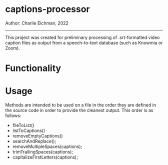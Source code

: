 # captions-processor
Author: Charlie Eichman, 2022 <hr>
This project was created for preliminary processing of .srt-formatted video caption files as output from a speech-to-text database (such as Knowmia or Zoom).

# Functionality

# Usage
Methods are intended to be used on a file in the order they are defined in the source code in order to provide the cleanest output. This order is as follows:
<ul>
<li>fileToList()
<li>listToCaptions()
<li>removeEmptyCaptions()
<li>searchAndReplace();
<li>removeMultipleSpaces(captions);
<li>trimTrailingSpaces(captions);
<li>capitalizeFirstLetters(captions);
</ul> <br>
